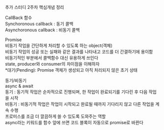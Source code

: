추가 스터디 2주차 핵심개념 정리

CallBack 함수  
Synchoronous callback : 동기 콜백  
Asynchoronous callback : 비동기 콜백  

  
Promise  
비동기 작업을 간단하게 처리할 수 있도록 하는 object(객체)  
비동기 작업의 성공 또는 실패와 같은 결과를 나타내고 코드를 더 간결하기에 용이함  
비동기적인 부분에서 콜백함수 대신 유용하게 쓰인다  
state, producer와 consumer의 차이점을 이해하자  
*대기(Pending): Promise 객체가 생성되고 아직 처리되지 않은 초기 상태  
  


동기/비동기  
async & await  
동기 : 동기적 작업은 순차적으로 진행되며, 한 작업이 완료되기를 기다린 후 다음 작업을 시작  
비동기 : 비동기적 작업은 작업이 시작되고 완료될 때까지 기다리지 않고 다른 작업을 계속 수행  
프로미스를 조금 더 깔끔하게 쓸 수 있도록 도와주는 역할  
async라는 키워드를 함수 앞에 쓰면 코드 블록이 자동으로 promise로 바뀐다  
